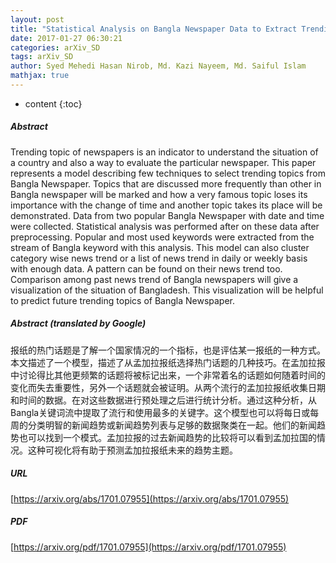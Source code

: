 ```yaml
---
layout: post
title: "Statistical Analysis on Bangla Newspaper Data to Extract Trending Topic and Visualize Its Change Over Time"
date: 2017-01-27 06:30:21
categories: arXiv_SD
tags: arXiv_SD
author: Syed Mehedi Hasan Nirob, Md. Kazi Nayeem, Md. Saiful Islam
mathjax: true
---
```


* content
{:toc}

##### Abstract
Trending topic of newspapers is an indicator to understand the situation of a country and also a way to evaluate the particular newspaper. This paper represents a model describing few techniques to select trending topics from Bangla Newspaper. Topics that are discussed more frequently than other in Bangla newspaper will be marked and how a very famous topic loses its importance with the change of time and another topic takes its place will be demonstrated. Data from two popular Bangla Newspaper with date and time were collected. Statistical analysis was performed after on these data after preprocessing. Popular and most used keywords were extracted from the stream of Bangla keyword with this analysis. This model can also cluster category wise news trend or a list of news trend in daily or weekly basis with enough data. A pattern can be found on their news trend too. Comparison among past news trend of Bangla newspapers will give a visualization of the situation of Bangladesh. This visualization will be helpful to predict future trending topics of Bangla Newspaper.

##### Abstract (translated by Google)
报纸的热门话题是了解一个国家情况的一个指标，也是评估某一报纸的一种方式。本文描述了一个模型，描述了从孟加拉报纸选择热门话题的几种技巧。在孟加拉报中讨论得比其他更频繁的话题将被标记出来，一个非常着名的话题如何随着时间的变化而失去重要性，另外一个话题就会被证明。从两个流行的孟加拉报纸收集日期和时间的数据。在对这些数据进行预处理之后进行统计分析。通过这种分析，从Bangla关键词流中提取了流行和使用最多的关键字。这个模型也可以将每日或每周的分类明智的新闻趋势或新闻趋势列表与足够的数据聚类在一起。他们的新闻趋势也可以找到一个模式。孟加拉报的过去新闻趋势的比较将可以看到孟加拉国的情况。这种可视化将有助于预测孟加拉报纸未来的趋势主题。

##### URL
[https://arxiv.org/abs/1701.07955](https://arxiv.org/abs/1701.07955)

##### PDF
[https://arxiv.org/pdf/1701.07955](https://arxiv.org/pdf/1701.07955)

